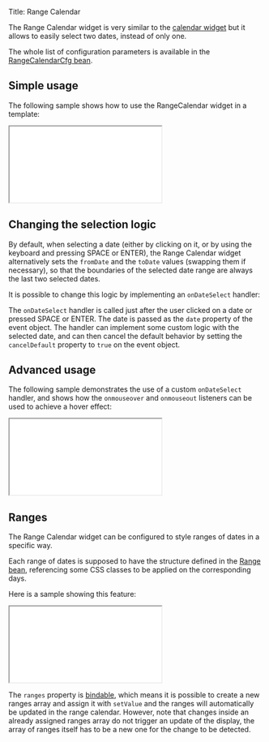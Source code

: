 Title: Range Calendar

The Range Calendar widget is very similar to the [calendar widget](calendar) but it allows to easily select two dates, instead of only one.

<script src='%SNIPPETS_SERVER_URL%/snippets/github.com/ariatemplates/documentation-code/snippets/widgets/rangecalendar/Snippet.tpl?tag=rangecalendar&lang=at&outdent=true'></script>

The whole list of configuration parameters is available in the [RangeCalendarCfg bean](http://ariatemplates.com/api/#aria.widgets.CfgBeans:RangeCalendarCfg).

## Simple usage

The following sample shows how to use the RangeCalendar widget in a template:

<iframe class='samples' src='%SNIPPETS_SERVER_URL%/samples/github.com/ariatemplates/documentation-code/samples/widgets/rangecalendar/basic/' ></iframe>

## Changing the selection logic

By default, when selecting a date (either by clicking on it, or by using the keyboard and pressing SPACE or ENTER),
the Range Calendar widget alternatively sets the `fromDate` and the `toDate` values (swapping them if necessary),
so that the boundaries of the selected date range are always the last two selected dates.

It is possible to change this logic by implementing an `onDateSelect` handler:

<script src='%SNIPPETS_SERVER_URL%/snippets/github.com/ariatemplates/documentation-code/snippets/widgets/rangecalendar/Snippet.tpl?tag=onDateSelect&lang=at&outdent=true'></script>

<script src='%SNIPPETS_SERVER_URL%/snippets/github.com/ariatemplates/documentation-code/snippets/widgets/rangecalendar/SnippetScript.js?tag=onDateSelect&outdent=true'></script>

The `onDateSelect` handler is called just after the user clicked on a date or pressed SPACE or ENTER. The date is passed
as the `date` property of the event object. The handler can implement some custom logic with the selected date, and can
then cancel the default behavior by setting the `cancelDefault` property to `true` on the event object.

## Advanced usage

The following sample demonstrates the use of a custom `onDateSelect` handler, and shows how the `onmouseover` and `onmouseout` listeners can
be used to achieve a hover effect:

<iframe class='samples' src='%SNIPPETS_SERVER_URL%/samples/github.com/ariatemplates/documentation-code/samples/widgets/rangecalendar/hover/' ></iframe>

## Ranges

The Range Calendar widget can be configured to style ranges of dates in a specific way.

Each range of dates is supposed to have the structure defined in the [Range bean](http://ariatemplates.com/api/#aria.widgets.calendar.CfgBeans:Range),
referencing some CSS classes to be applied on the corresponding days.

Here is a sample showing this feature:

<iframe class='samples' src='%SNIPPETS_SERVER_URL%/samples/github.com/ariatemplates/documentation-code/samples/widgets/rangecalendar/ranges/' ></iframe>

The `ranges` property is [bindable](widget_bindings), which means it is possible to create a new ranges array and assign it with
`setValue` and the ranges will automatically be updated in the range calendar. However, note that changes inside an already assigned ranges
array do not trigger an update of the display, the array of ranges itself has to be a new one for the change to be detected.
